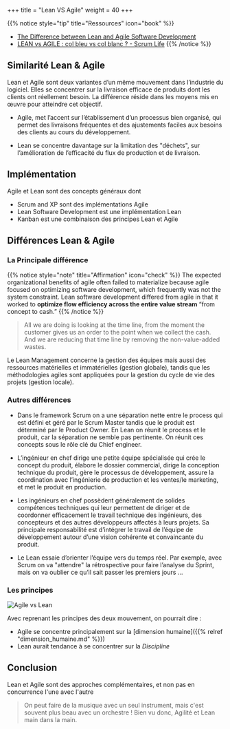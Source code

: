 
+++
title = "Lean VS Agile"
weight = 40
+++

{{% notice style="tip" title="Ressources" icon="book" %}}
- [The Difference between Lean and Agile Software Development](https://www.leanessays.com/2015/06/lean-software-development-history.html)
- [ LEAN vs AGILE : col bleu vs col blanc ? - Scrum Life](https://youtu.be/YTTiWZiUnjQ)
{{% /notice %}}

## Similarité Lean & Agile

Lean et Agile sont deux variantes d’un même mouvement dans l’industrie du logiciel. Elles
se concentrer sur la livraison efficace de produits dont les clients ont réellement besoin. La
différence réside dans les moyens mis en œuvre pour atteindre cet objectif.

- Agile, met l’accent sur l’établissement d’un processus bien organisé, qui permet des livraisons
fréquentes et des ajustements faciles aux besoins des clients au cours du développement.

- Lean se concentre davantage sur la limitation des "déchets", sur l’amélioration de l’efficacité
du flux de production et de livraison.

## Implémentation
Agile et Lean sont des concepts généraux dont
- Scrum and XP sont des implémentations Agile
- Lean Software Development est une implémentation Lean
- Kanban est une combinaison des principes Lean et Agile

## Différences Lean & Agile

### La Principale différence
{{% notice style="note" title="Affirmation" icon="check" %}}
The expected organizational benefits of agile often failed to materialize because agile focused on optimizing software development, which frequently was not the system constraint. Lean software development differed from agile in that it worked to **optimize flow efficiency across the entire value stream** “from concept to cash.” 
{{% /notice %}}

> All we are doing is looking at the time line, from the moment the customer gives us an order to the point when we collect the cash. And we are reducing that time line by removing the non-value-added wastes.

Le Lean Management concerne la gestion des équipes mais aussi des ressources matérielles et immatérielles (gestion globale), tandis que les méthodologies agiles sont appliquées pour la gestion du cycle de vie des projets (gestion locale).

### Autres différences 

- Dans le framework Scrum on a une séparation nette entre le process qui est défini et géré par
le Scrum Master tandis que le produit est déterminé par le Product Owner.
En Lean on réunit le process et le produit, car la séparation ne semble pas pertinente. On
réunit ces concepts sous le rôle clé du Chief engineer.

- L’ingénieur en chef dirige une petite équipe spécialisée qui crée le concept du produit, élabore
le dossier commercial, dirige la conception technique du produit, gère le processus de développement, assure la coordination avec l’ingénierie de production et les ventes/le marketing, et met le produit en production.

- Les ingénieurs en chef possèdent généralement de solides compétences techniques qui leur
permettent de diriger et de coordonner efficacement le travail technique des ingénieurs, des
concepteurs et des autres développeurs affectés à leurs projets. Sa principale responsabilité est d’intégrer le travail de l’équipe de développement autour d’une vision cohérente et
convaincante du produit.

- Le Lean essaie d’orienter l’équipe vers du temps réel. Par exemple, avec Scrum on va "attendre" la rétrospective pour faire l’analyse du Sprint, mais on va oublier ce qu’il sait passer les premiers jours ...

### Les principes
![Agile vs Lean](../images/agile_vs_lean.png)

Avec reprenant les principes des deux mouvement, on pourrait dire :
- Agile se concentre principalement sur la [dimension humaine]({{% relref "dimension_humaine.md" %}})
- Lean aurait tendance à se concentrer sur la *Discipline*

## Conclusion
Lean et Agile sont des approches complémentaires, et non pas en concurrence l'une avec l'autre

> On peut faire de la musique avec un seul instrument, mais c'est souvent plus beau avec un orchestre ! Bien vu donc, Agilité et Lean main dans la main. 